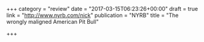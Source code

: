+++
category = "review"
date = "2017-03-15T06:23:26+00:00"
draft = true
link = "http://www.nyrb.com/nick"
publication = "NYRB"
title = "The wrongly maligned American Pit Bull"

+++

